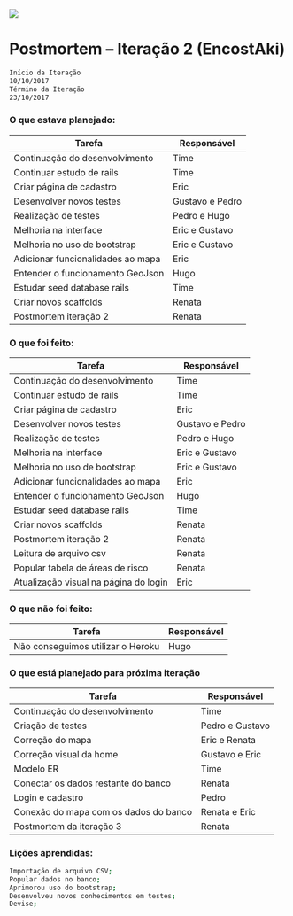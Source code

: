 <img src="http://i1096.photobucket.com/albums/g327/xDarkslayer/logo%20Final_zpsaseowunu.png?t=1507553603"/>

# Postmortem – Iteração 2 (EncostAki)

```sh
Início da Iteração
10/10/2017
Término da Iteração
23/10/2017
```

### O que estava planejado:
| Tarefa | Responsável |
| ------ | ------ |
|Continuação do desenvolvimento|Time|
|Continuar estudo de rails|Time|
|Criar página de cadastro|Eric|
|Desenvolver novos testes|Gustavo e Pedro|
|Realização de testes|Pedro e Hugo|
|Melhoria na interface|Eric e Gustavo|
|Melhoria no uso de bootstrap|Eric e Gustavo|
|Adicionar funcionalidades ao mapa|Eric|
|Entender o funcionamento GeoJson|Hugo|
|Estudar seed database rails|Time|
|Criar novos scaffolds|Renata|
|Postmortem iteração 2|Renata|

### O que foi feito:
| Tarefa | Responsável |
| ------ | ------ |
|Continuação do desenvolvimento | Time|
|Continuar estudo de rails | Time|
|Criar página de cadastro|Eric|
|Desenvolver novos testes|Gustavo e Pedro|
|Realização de testes|Pedro e Hugo|
|Melhoria na interface|Eric e Gustavo|
|Melhoria no uso de bootstrap|Eric e Gustavo|
|Adicionar funcionalidades ao mapa|Eric|
|Entender o funcionamento GeoJson|Hugo|
|Estudar seed database rails|Time|
|Criar novos scaffolds |Renata|
|Postmortem iteração 2 |Renata|
|Leitura de arquivo csv|Renata|
|Popular tabela de áreas de risco|Renata|
|Atualização visual na página do login|Eric|

### O que não foi feito:
| Tarefa | Responsável |
| ------ | ------ |
|Não conseguimos utilizar o Heroku|Hugo|

### O que está planejado para próxima iteração
| Tarefa | Responsável |
| ------ | ------ |
|Continuação do desenvolvimento| Time|
|Criação de testes| Pedro e Gustavo|
|Correção do mapa|Eric e Renata|
|Correção visual da home| Gustavo e Eric
|Modelo ER| Time|
|Conectar os dados restante do banco|Renata|
|Login e cadastro|Pedro|
|Conexão do mapa com os dados do banco|Renata e Eric|
|Postmortem da iteração 3 |Renata|

### Lições aprendidas:
```sh
Importação de arquivo CSV;
Popular dados no banco;
Aprimorou uso do bootstrap;
Desenvolveu novos conhecimentos em testes;
Devise;
```
